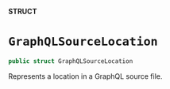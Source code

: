 **STRUCT**

# `GraphQLSourceLocation`

```swift
public struct GraphQLSourceLocation
```

Represents a location in a GraphQL source file.
